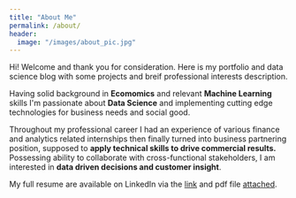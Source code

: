 ```yaml
---
title: "About Me"
permalink: /about/
header:
  image: "/images/about_pic.jpg"
---
```

Hi! 
Welcome and thank you for consideration. Here is my portfolio and data science blog with some projects and breif professional interests description.

Having solid background in **Ecomomics** and relevant **Machine Learning** skills I'm passionate about **Data Science** and implementing cutting edge technologies for business needs and social good.

Throughout my professional career I had an experience of various finance and analytics related internships then finally turned into business partnering position, supposed to **apply technical skills to drive commercial results.**
Possessing ability to collaborate with cross-functional stakeholders, I am interested in **data driven decisions and customer insight**.

My full resume are available on LinkedIn via the [link](https://www.linkedin.com/in/artyom-makarov-774605125) and pdf file [attached](https://github.com/MakarovArtyom/MakarovArtyom.github.io/blob/master/_pages/resume_general.pdf).
